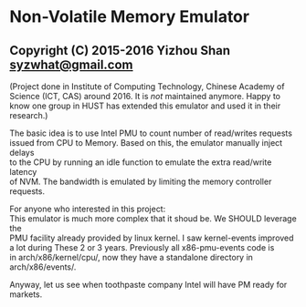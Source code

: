 # Non-Volatile Memory Emulator
## Copyright (C) 2015-2016 Yizhou Shan <syzwhat@gmail.com>

(Project done in Institute of Computing Technology, Chinese Academy of Science (ICT, CAS) around 2016. It is *not* maintained anymore. Happy to know one group in HUST has extended this emulator and used it in their research.)

The basic idea is to use Intel PMU to count number of read/writes requests  
issued from CPU to Memory. Based on this, the emulator manually inject delays  
to the CPU by running an idle function to emulate the extra read/write latency  
of NVM. The bandwidth is emulated by limiting the memory controller requests.  

For anyone who interested in this project:  
This emulator is much more complex that it shoud be. We SHOULD leverage the  
PMU facility already provided by linux kernel. I saw kernel-events improved  
a lot during These 2 or 3 years. Previously all x86-pmu-events code is  
in arch/x86/kernel/cpu/, now they have a standalone directory in arch/x86/events/.  

Anyway, let us see when toothpaste company Intel will have PM ready for markets.
